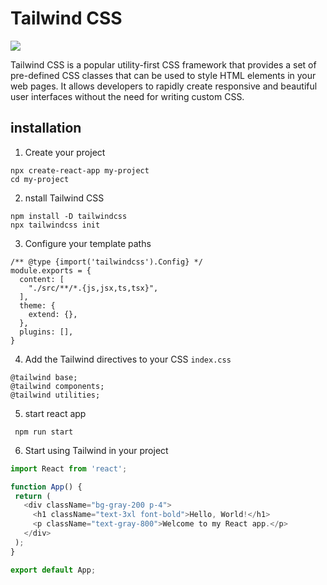 # Tailwind CSS

![](https://miro.medium.com/v2/resize:fit:644/1*d7Xs5RnaqcQtKzbNrAOAYA.png)

Tailwind CSS is a popular utility-first CSS framework that provides a set of pre-defined CSS classes that can be used to style HTML elements in your web pages. It allows developers to rapidly create responsive and beautiful user interfaces without the need for writing custom CSS.

## installation
1. Create your project

```
npx create-react-app my-project
cd my-project
```
2. nstall Tailwind CSS

```
npm install -D tailwindcss
npx tailwindcss init
```

3. Configure your template paths

```
/** @type {import('tailwindcss').Config} */
module.exports = {
  content: [
    "./src/**/*.{js,jsx,ts,tsx}",
  ],
  theme: {
    extend: {},
  },
  plugins: [],
}
```
4. Add the Tailwind directives to your CSS `index.css`

```
@tailwind base;
@tailwind components;
@tailwind utilities;
```

5. start react app

```
 npm run start

 ```
 6. Start using Tailwind in your project
 ```js
import React from 'react';

function App() {
  return (
    <div className="bg-gray-200 p-4">
      <h1 className="text-3xl font-bold">Hello, World!</h1>
      <p className="text-gray-800">Welcome to my React app.</p>
    </div>
  );
}

export default App;

 ```